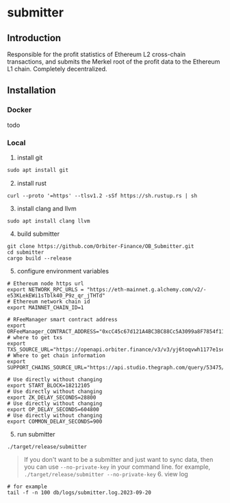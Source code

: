 # submitter

## Introduction

Responsible for the profit statistics of Ethereum L2 cross-chain transactions,
and submits the Merkel root of the profit data to the Ethereum L1 chain.
Completely decentralized.

## Installation

### Docker

todo

### Local

1. install git

```asm
sudo apt install git
```

2. install rust

```angular2html
curl --proto '=https' --tlsv1.2 -sSf https://sh.rustup.rs | sh
```

3. install clang and llvm

```angular2html
sudo apt install clang llvm
```

4. build submitter

```angular2html
git clone https://github.com/Orbiter-Finance/OB_Submitter.git
cd submitter
cargo build --release
```

5. configure environment variables

```shell
# Ethereum node https url
export NETWORK_RPC_URLS = "https://eth-mainnet.g.alchemy.com/v2/-e53KLekEWi1sTblk40_P9z_qr_jTHTd"
# Ethereum network chain id
export MAINNET_CHAIN_ID=1

# RFeeManager smart contract address
export ORFeeManager_CONTRACT_ADDRESS="0xcC45c67d121A4BC3BC88Cc5A3099a8F7854f11f6"
# where to get txs
export TXS_SOURCE_URL="https://openapi.orbiter.finance/v3/v3/yj6toqvwh1177e1sexfy0u1pxx5j8o47"
# Where to get chain information
export SUPPORT_CHAINS_SOURCE_URL="https://api.studio.thegraph.com/query/53475/dealer/version/latest"

# Use directly without changing
export START_BLOCK=18212105
# Use directly without changing
export ZK_DELAY_SECONDS=28800
# Use directly without changing
export OP_DELAY_SECONDS=604800
# Use directly without changing
export COMMON_DELAY_SECONDS=900
```

5. run submitter

```angular2html
./target/release/submitter
```

> If you don't want to be a submitter and just want to sync data, then you can use `--no-private-key` in your command line.
> for example, `./target/release/submitter --no-private-key` 6. view log

```shell
# for example
tail -f -n 100 db/logs/submitter.log.2023-09-20
```
